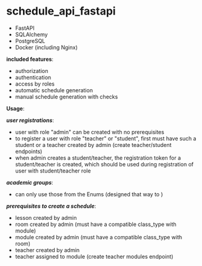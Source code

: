 # schedule_api_fastapi

* FastAPI
* SQLAlchemy
* PostgreSQL
* Docker (including Nginx)

<b>included features</b>:
* authorization
* authentication
* access by roles 
* automatic schedule generation
* manual schedule generation with checks


<b>Usage</b>:

<b><i>user registrations</i></b>:
* user with role "admin" can be created with no prerequisites
* to register a user with role "teacher" or "student",
first must have such a student or a teacher created by admin
  (create teacher/student endpoints)
* when admin creates a student/teacher, the registration token
for a student/teacher is created, which should be used during 
registration of user with student/teacher role 

<b><i>academic groups</i></b>: 
* can only use those from the Enums
  (designed that way to )

<b><i>prerequisites to create a schedule</i></b>: 
* lesson created by admin 
* room created by admin (must have a compatible class_type with module)
* module created by admin (must have a compatible class_type with room)
* teacher created by admin 
* teacher assigned to module (create teacher modules endpoint)

